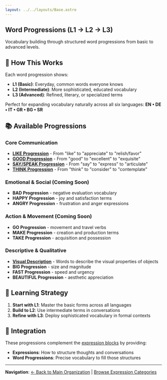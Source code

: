 ```yaml
---
layout: ../../layouts/Base.astro
---
```

## Word Progressions (L1 → L2 → L3)

Vocabulary building through structured word progressions from basic to advanced levels.

## 🎯 How This Works

Each word progression shows:
- **L1 (Basic)**: Everyday, common words everyone knows
- **L2 (Intermediate)**: More sophisticated, educated vocabulary  
- **L3 (Advanced)**: Refined, literary, or specialized terms

Perfect for expanding vocabulary naturally across all six languages: **EN • DE • IT • GR • BG • SR**

## 📚 Available Progressions

### Core Communication
- **[LIKE Progression](./like-progression)** - From "like" to "appreciate" to "relish/favor"
- **[GOOD Progression](./good-progression)** - From "good" to "excellent" to "exquisite"  
- **[SAY/SPEAK Progression](./say-progression)** - From "say" to "express" to "articulate"
- **[THINK Progression](./think-progression)** - From "think" to "consider" to "contemplate"

### Emotional & Social (Coming Soon)
- **BAD Progression** - negative evaluation vocabulary
- **HAPPY Progression** - joy and satisfaction terms
- **ANGRY Progression** - frustration and anger expressions

### Action & Movement (Coming Soon)
- **GO Progression** - movement and travel verbs
- **MAKE Progression** - creation and production terms
- **TAKE Progression** - acquisition and possession

### Descriptive & Qualitative
- **[Visual Description](../visuals)** - Words to describe the visual properties of objects
- **BIG Progression** - size and magnitude
- **FAST Progression** - speed and urgency  
- **BEAUTIFUL Progression** - aesthetic appreciation

## 🧠 Learning Strategy

1. **Start with L1**: Master the basic forms across all languages
2. **Build to L2**: Use intermediate terms in conversations
3. **Refine with L3**: Deploy sophisticated vocabulary in formal contexts

## 🔗 Integration

These progressions complement the [expression blocks](../organisation) by providing:
- **Expressions**: How to structure thoughts and conversations
- **Word Progressions**: Precise vocabulary to fill those structures

---
**Navigation**: [← Back to Main Organization](../organisation) | [Browse Expression Categories](../organisation)
